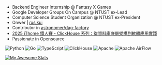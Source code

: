 * Backend Engineer Internship @ Fantasy X Games
* Google Developer Groups On Campus @ NTUST ex-Lead
* Computer Science Student Organization @ NTUST ex-President
* Onwer | [rosikui](https://github.com/rosikui)
* Contributor in [astronomer/dag-factory](https://github.com/astronomer/dag-factory)
* [2025 iThome 鐵人賽 - ClickHouse 系列：從資料庫底層架構到軟體應用實踐](https://ithelp.ithome.com.tw/users/20168031/ironman/8221)
* Passionate in Opensource

![Python](https://img.shields.io/badge/python-3670A0?style=for-the-badge&logo=python&logoColor=ffdd54)
![Go](https://img.shields.io/badge/Go-00ADD8?logo=Go&logoColor=white&style=for-the-badge)
![TypeScript](https://img.shields.io/badge/TypeScript-007ACC?style=for-the-badge&logo=typescript&logoColor=white)
![ClickHouse](https://img.shields.io/badge/ClickHouse-FFCC01?style=for-the-badge&logo=ClickHouse&logoColor=white)
![Apache](https://img.shields.io/badge/Apache-D22128?style=for-the-badge&logo=Apache&logoColor=white)
![Apache AirFlow](https://img.shields.io/badge/Apache%20Airflow-017CEE?style=for-the-badge&logo=Apache%20Airflow&logoColor=white)

[![My Awesome Stats](https://awesome-github-stats.azurewebsites.net/user-stats/viiccwen?cardType=level&theme=tokyonight&preferLogin=false)](https://git.io/awesome-stats-card)
